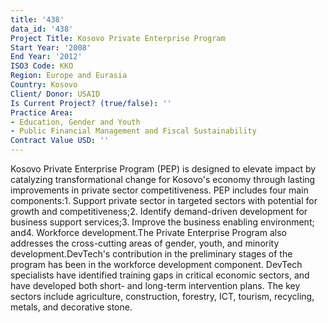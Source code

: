 ```yaml
---
title: '438'
data_id: '438'
Project Title: Kosovo Private Enterprise Program
Start Year: '2008'
End Year: '2012'
ISO3 Code: KKO
Region: Europe and Eurasia
Country: Kosovo
Client/ Donor: USAID
Is Current Project? (true/false): ''
Practice Area:
- Education, Gender and Youth
- Public Financial Management and Fiscal Sustainability
Contract Value USD: ''
---
```


Kosovo Private Enterprise Program (PEP) is designed to elevate impact by catalyzing transformational change for Kosovo's economy through lasting improvements in private sector competitiveness. PEP includes four main components:1. Support private sector in targeted sectors with potential for growth and competitiveness;2. Identify demand-driven development for business support services;3. Improve the business enabling environment; and4. Workforce development.The Private Enterprise Program also addresses the cross-cutting areas of gender, youth, and minority development.DevTech's contribution in the preliminary stages of the program has been in the workforce development component. DevTech specialists have identified training gaps in critical economic sectors, and have developed both short- and long-term intervention plans. The key sectors include agriculture, construction, forestry, ICT, tourism, recycling, metals, and decorative stone.